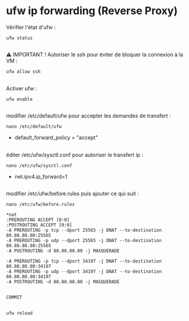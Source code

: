 # ufw ip forwarding (Reverse Proxy)

Vérifier l'état d'ufw :
```
ufw status
```
##

⚠️ IMPORTANT ! Autoriser le ssh pour éviter de bloquer la connexion à la VM : 
```
ufw allow ssh
```
##

Activer ufw :
```
ufw enable
```
##

modifier /etc/default/ufw pour accepter les demandes de transfert :

```
nano /etc/default/ufw
```
- default_forward_policy = "accept"

##

éditer /etc/ufw/sysctl.conf pour autoriser le transfert ip :

```
nano /etc/ufw/sysctl.conf
```
- net.ipv4.ip_forward=1

##

modifier /etc/ufw/before.rules puis ajouter ce qui suit : 

```
nano /etc/ufw/before.rules
```

```
*nat
:PREROUTING ACCEPT [0:0]
:POSTROUTING ACCEPT [0:0]
-A PREROUTING -p tcp --dport 25565 -j DNAT --to-destination 80.80.80.80:25565
-A PREROUTING -p udp --dport 25565 -j DNAT --to-destination 80.80.80.80:25565
-A POSTROUTING -d 80.80.80.80 -j MASQUERADE

-A PREROUTING -p tcp --dport 34197 -j DNAT --to-destination 80.80.80.80:34197
-A PREROUTING -p udp --dport 34197 -j DNAT --to-destination 80.80.80.80:34197
-A POSTROUTING -d 80.80.80.80 -j MASQUERADE


COMMIT
```
##

```
ufw reload
```
